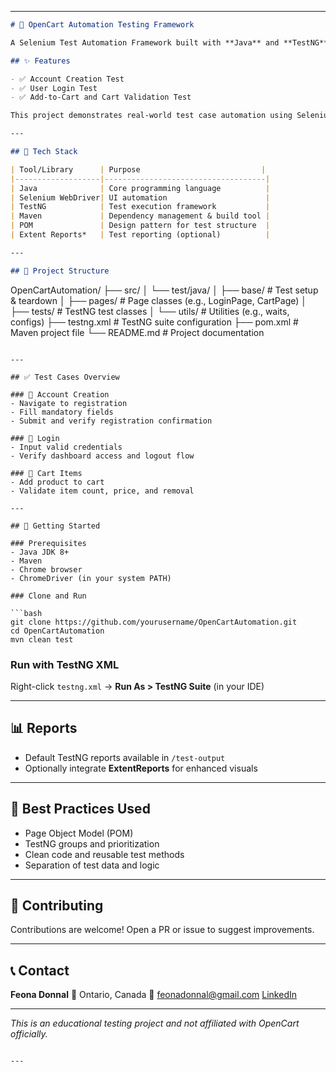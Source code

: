 
---

```markdown
# 🛒 OpenCart Automation Testing Framework

A Selenium Test Automation Framework built with **Java** and **TestNG** to validate core user flows on the [OpenCart](https://demo.opencart.com/) e-commerce platform.

## ✨ Features

- ✅ Account Creation Test
- ✅ User Login Test
- ✅ Add-to-Cart and Cart Validation Test

This project demonstrates real-world test case automation using Selenium WebDriver, with a scalable Page Object Model and TestNG for test organization.

---

## 🧰 Tech Stack

| Tool/Library      | Purpose                           |
|-------------------|------------------------------------|
| Java              | Core programming language          |
| Selenium WebDriver| UI automation                      |
| TestNG            | Test execution framework           |
| Maven             | Dependency management & build tool |
| POM               | Design pattern for test structure  |
| Extent Reports*   | Test reporting (optional)          |

---

## 📁 Project Structure

```

OpenCartAutomation/
├── src/
│   └── test/java/
│       ├── base/           # Test setup & teardown
│       ├── pages/          # Page classes (e.g., LoginPage, CartPage)
│       ├── tests/          # TestNG test classes
│       └── utils/          # Utilities (e.g., waits, configs)
├── testng.xml              # TestNG suite configuration
├── pom.xml                 # Maven project file
└── README.md               # Project documentation

````

---

## ✅ Test Cases Overview

### 🧾 Account Creation
- Navigate to registration
- Fill mandatory fields
- Submit and verify registration confirmation

### 🔐 Login
- Input valid credentials
- Verify dashboard access and logout flow

### 🛒 Cart Items
- Add product to cart
- Validate item count, price, and removal

---

## 🚀 Getting Started

### Prerequisites
- Java JDK 8+
- Maven
- Chrome browser
- ChromeDriver (in your system PATH)

### Clone and Run

```bash
git clone https://github.com/yourusername/OpenCartAutomation.git
cd OpenCartAutomation
mvn clean test
````

### Run with TestNG XML

Right-click `testng.xml` → **Run As > TestNG Suite** (in your IDE)

---

## 📊 Reports

* Default TestNG reports available in `/test-output`
* Optionally integrate **ExtentReports** for enhanced visuals

---

## 📌 Best Practices Used

* Page Object Model (POM)
* TestNG groups and prioritization
* Clean code and reusable test methods
* Separation of test data and logic

---

## 🤝 Contributing

Contributions are welcome! Open a PR or issue to suggest improvements.

---

## 📞 Contact

**Feona Donnal**
📍 Ontario, Canada
📧 [feonadonnal@gmail.com](mailto:feonadonnal@gmail.com)
[LinkedIn](https://www.linkedin.com/in/yourprofile)

---

*This is an educational testing project and not affiliated with OpenCart officially.*

```

---

